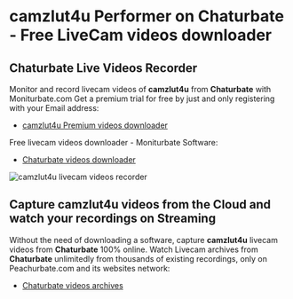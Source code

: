 # camzlut4u Performer on Chaturbate - Free LiveCam videos downloader

## Chaturbate Live Videos Recorder

Monitor and record livecam videos of **camzlut4u** from **Chaturbate** with Moniturbate.com
Get a premium trial for free by just and only registering with your Email address:
* [camzlut4u Premium videos downloader](https://moniturbate.com/request-demo-licence-key.html)

Free livecam videos downloader - Moniturbate Software:
* [Chaturbate videos downloader](https://moniturbate.com/moniturbate-download-software.html)

![camzlut4u livecam videos recorder](https://peachurnet.com/templates/moniturbate-software.png)


## Capture camzlut4u videos from the Cloud and watch your recordings on Streaming

Without the need of downloading a software, capture **camzlut4u** livecam videos from **Chaturbate** 100% online.
Watch Livecam archives from **Chaturbate** unlimitedly from thousands of existing recordings, only on Peachurbate.com and its websites network:
* [Chaturbate videos archives](https://peachurnet.com/)